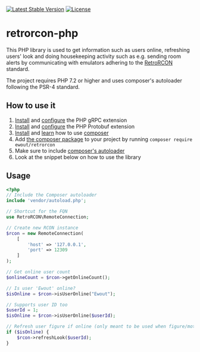 [![Latest Stable Version](https://poser.pugx.org/ewout/retrorcon/v/stable)](https://packagist.org/packages/ewout/retrorcon)
[![License](https://poser.pugx.org/ewout/retrorcon/license)](https://packagist.org/packages/ewout/retrorcon)

# retrorcon-php
This PHP library is used to get information such as users online, refreshing users' look and doing housekeeping activity such as e.g. sending room alerts by communicating with emulators adhering to the [RetroRCON](https://github.com/emansom/retrorcon) standard.

The project requires PHP 7.2 or higher and uses composer's autoloader following the PSR-4 standard.

## How to use it
1. [Install](https://grpc.io/docs/quickstart/php.html#install-the-grpc-php-extension) and [configure](https://grpc.io/docs/quickstart/php.html#update-phpini) the PHP gRPC extension
2. [Install](https://grpc.io/docs/quickstart/php.html#1-c-implementation-for-better-performance) and [configure](https://grpc.io/docs/quickstart/php.html#1-c-implementation-for-better-performance) the PHP Protobuf extension
3. [Install](https://getcomposer.org/doc/00-intro.md) and [learn](https://getcomposer.org/doc/01-basic-usage.md) how to use [composer](https://getcomposer.org/)
3. Add [the composer package](https://packagist.org/packages/ewout/retrorcon) to your project by running `composer require ewout/retrorcon`
2. Make sure to include [composer's autoloader](https://getcomposer.org/doc/01-basic-usage.md#autoloading)
3. Look at the snippet below on how to use the library

## Usage
```php
<?php
// Include the Composer autoloader
include 'vendor/autoload.php';

// Shortcut for the FQN
use RetroRCON\RemoteConnection;

// Create new RCON instance
$rcon = new RemoteConnection(
    [
        'host' => '127.0.0.1',
        'port' => 12309
    ]
);

// Get online user count
$onlineCount = $rcon->getOnlineCount();

// Is user 'Ewout' online?
$isOnline = $rcon->isUserOnline("Ewout");

// Supports user ID too
$userId = 1;
$isOnline = $rcon->isUserOnline($userId);

// Refresh user figure if online (only meant to be used when figure/motto changed)
if ($isOnline) {
    $rcon->refreshLook($userId);
}
```